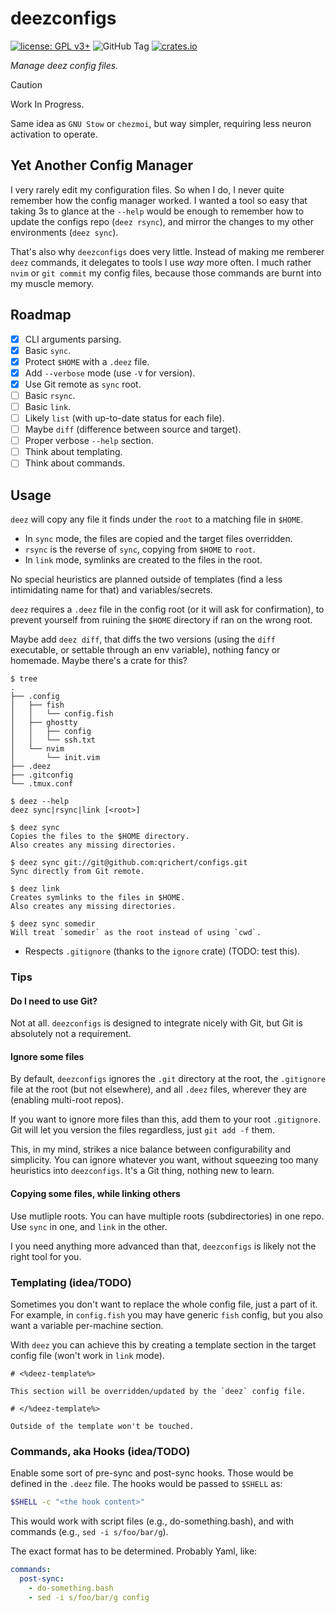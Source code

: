 # deezconfigs

[![license: GPL v3+](https://img.shields.io/badge/license-GPLv3+-blue)](https://www.gnu.org/licenses/gpl-3.0)
![GitHub Tag](https://img.shields.io/github/v/tag/qrichert/deezconfigs?sort=semver&filter=*.*.*&label=release)
[![crates.io](https://img.shields.io/crates/d/deezconfigs?logo=rust&logoColor=white&color=orange)](https://crates.io/crates/deezconfigs)

_Manage deez config files._

> [!CAUTION]
>
> Work In Progress.

Same idea as `GNU Stow` or `chezmoi`, but way simpler, requiring less
neuron activation to operate.

## Yet Another Config Manager

I very rarely edit my configuration files. So when I do, I never quite
remember how the config manager worked. I wanted a tool so easy that
taking 3s to glance at the `--help` would be enough to remember how to
update the configs repo (`deez rsync`), and mirror the changes to my
other environments (`deez sync`).

That's also why `deezconfigs` does very little. Instead of making me
remberer `deez` commands, it delegates to tools I use _way_ more often.
I much rather `nvim` or `git commit` my config files, because those
commands are burnt into my muscle memory.

## Roadmap

- [x] CLI arguments parsing.
- [x] Basic `sync`.
- [x] Protect `$HOME` with a `.deez` file.
- [x] Add `--verbose` mode (use `-V` for version).
- [x] Use Git remote as `sync` root.
- [ ] Basic `rsync`.
- [ ] Basic `link`.
- [ ] Likely `list` (with up-to-date status for each file).
- [ ] Maybe `diff` (difference between source and target).
- [ ] Proper verbose `--help` section.
- [ ] Think about templating.
- [ ] Think about commands.

## Usage

`deez` will copy any file it finds under the `root` to a matching file
in `$HOME`.

- In `sync` mode, the files are copied and the target files overridden.
- `rsync` is the reverse of `sync`, copying from `$HOME` to `root`.
- In `link` mode, symlinks are created to the files in the root.

No special heuristics are planned outside of templates (find a less
intimidating name for that) and variables/secrets.

`deez` requires a `.deez` file in the config root (or it will ask for
confirmation), to prevent yourself from ruining the `$HOME` directory if
ran on the wrong root.

Maybe add `deez diff`, that diffs the two versions (using the `diff`
executable, or settable through an env variable), nothing fancy or
homemade. Maybe there's a crate for this?

```console
$ tree
.
├── .config
│   ├── fish
│   │   └── config.fish
│   ├── ghostty
│   │   ├── config
│   │   └── ssh.txt
│   └── nvim
│       └── init.vim
├── .deez
├── .gitconfig
└── .tmux.conf
```

```console
$ deez --help
deez sync|rsync|link [<root>]

$ deez sync
Copies the files to the $HOME directory.
Also creates any missing directories.

$ deez sync git://git@github.com:qrichert/configs.git
Sync directly from Git remote.

$ deez link
Creates symlinks to the files in $HOME.
Also creates any missing directories.

$ deez sync somedir
Will treat `somedir` as the root instead of using `cwd`.
```

- Respects `.gitignore` (thanks to the `ignore` crate) (TODO: test
  this).

### Tips

#### Do I need to use Git?

Not at all. `deezconfigs` is designed to integrate nicely with Git, but
Git is absolutely not a requirement.

#### Ignore some files

By default, `deezconfigs` ignores the `.git` directory at the root, the
`.gitignore` file at the root (but not elsewhere), and all `.deez`
files, wherever they are (enabling multi-root repos).

If you want to ignore more files than this, add them to your root
`.gitignore`. Git will let you version the files regardless, just
`git add -f` them.

This, in my mind, strikes a nice balance between configurability and
simplicity. You can ignore whatever you want, without squeezing too many
heuristics into `deezconfigs`. It's a Git thing, nothing new to learn.

#### Copying some files, while linking others

Use mutliple roots. You can have multiple roots (subdirectories) in one
repo. Use `sync` in one, and `link` in the other.

I you need anything more advanced than that, `deezconfigs` is likely not
the right tool for you.

### Templating (idea/TODO)

Sometimes you don't want to replace the whole config file, just a part
of it. For example, in `config.fish` you may have generic `fish` config,
but you also want a variable per-machine section.

With `deez` you can achieve this by creating a template section in the
target config file (won't work in `link` mode).

```
# <%deez-template%>

This section will be overridden/updated by the `deez` config file.

# </%deez-template%>

Outside of the template won't be touched.
```

### Commands, aka Hooks (idea/TODO)

Enable some sort of pre-sync and post-sync hooks. Those would be defined
in the `.deez` file. The hooks would be passed to `$SHELL` as:

```sh
$SHELL -c "<the hook content>"
```

This would work with script files (e.g., do-something.bash), and with
commands (e.g., `sed -i s/foo/bar/g`).

The exact format has to be determined. Probably Yaml, like:

```yaml
commands:
  post-sync:
    - do-something.bash
    - sed -i s/foo/bar/g config
```
